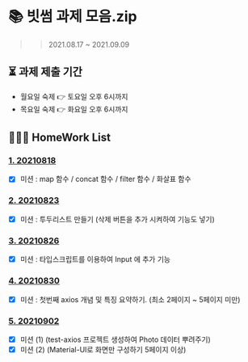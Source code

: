 # 📚 빗썸 과제 모음.zip

> > 2021.08.17 ~ 2021.09.09


## ⏳ 과제 제출 기간

- 월요일 숙제 👉 토요일 오후 6시까지
- 목요일 숙제 👉 화요일 오후 6시까지

## 🙆🏻‍♀️ HomeWork List

### [1. 20210818](./01_0818/README.md)

- [x] 미션 : map 함수 / concat 함수 / filter 함수 / 화살표 함수

### [2. 20210823](./02_0823/README.md)

- [x] 미션 : 투두리스트 만들기 (삭제 버튼을 추가 시켜하여 기능도 넣기)

### [3. 20210826](./03_0826/README.md)

- [x] 미션 : 타입스크립트를 이용하여 Input 에 추가 기능

### [4. 20210830](./04_0830/README.md)

- [x] 미션 : 첫번째 axios 개념 및 특징 요약하기. (최소 2페이지 ~ 5페이지 미만)

### [5. 20210902](./05_0902/README.md)

- [x] 미션 (1) (test-axios 프로젝트 생성하여 Photo 데이터 뿌려주기)
- [x] 미션 (2) (Material-UI로 화면만 구성하기 5페이지 이상)
